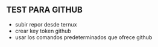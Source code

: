## TEST PARA GITHUB

- subir repor desde ternux
- crear key token github
- usar los comandos predeterminados que ofrece github

